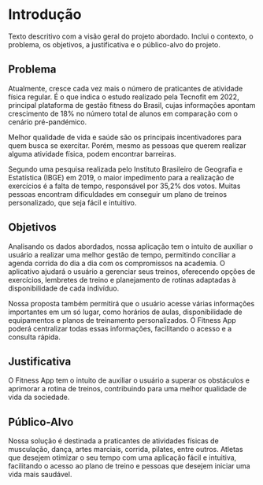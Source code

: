 # Introdução

Texto descritivo com a visão geral do projeto abordado. Inclui o contexto, o problema, os objetivos, a justificativa e o público-alvo do projeto.

## Problema

Atualmente, cresce cada vez mais o número de praticantes de atividade física regular. É o que indica o estudo realizado pela Tecnofit em 2022, principal plataforma de gestão fitness do Brasil, cujas informações apontam crescimento de 18% no número total de alunos em comparação com o cenário pré-pandémico.

Melhor qualidade de vida e saúde são os principais incentivadores para quem busca se exercitar. Porém, mesmo as pessoas que querem realizar alguma atividade física, podem encontrar barreiras.

Segundo uma pesquisa realizada pelo Instituto Brasileiro de Geografia e Estatística (IBGE) em 2019, o maior impedimento para a realização de exercícios é a falta de tempo, responsável por 35,2% dos votos. Muitas pessoas encontram dificuldades em conseguir um plano de treinos personalizado, que seja fácil e intuitivo. 


## Objetivos

Analisando os dados abordados, nossa aplicação tem o intuito de auxiliar o usuário a realizar uma melhor gestão de tempo, permitindo conciliar a agenda corrida do dia a dia com os compromissos na academia. O aplicativo ajudará o usuário a gerenciar seus treinos, oferecendo opções de exercícios, lembretes de treino e planejamento de rotinas adaptadas à disponibilidade de cada indivíduo.

Nossa proposta também permitirá que o usuário acesse várias informações importantes em um só lugar, como horários de aulas, disponibilidade de equipamentos e planos de treinamento personalizados. O Fitness App poderá centralizar todas essas informações, facilitando o acesso e a consulta rápida.


## Justificativa

O Fitness App tem o intuito de auxiliar o usuário a superar os obstáculos e aprimorar a rotina de treinos, contribuindo para uma melhor qualidade de vida da sociedade. 

## Público-Alvo

Nossa solução é destinada a praticantes de atividades físicas de musculação, dança, artes marciais, corrida, pilates, entre outros. Atletas que desejem otimizar o seu tempo com uma aplicação fácil e intuitiva, facilitando o acesso ao plano de treino e pessoas que desejem iniciar uma vida mais saudável. 
